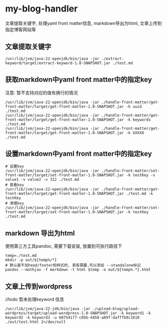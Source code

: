 # my-blog-handler

文章提取关键字,
处理yaml front matter信息, 
markdown导出为html, 
文章上传到指定博客网站等

## 文章提取关键字

```shell
/usr/lib/jvm/java-22-openjdk/bin/java -jar ./extract-keyword/target/extract-keyword-1.0-SNAPSHOT.jar ./test.md
```

## 获取markdown中yaml front matter中的指定key

注意: 暂不支持对应的值有换行的情况

```shell
/usr/lib/jvm/java-22-openjdk/bin/java -jar ./handle-front-matter/get-front-matter/target/get-front-matter-1.0-SNAPSHOT.jar -k uuid ./test.md 
/usr/lib/jvm/java-22-openjdk/bin/java -jar ./handle-front-matter/get-front-matter/target/get-front-matter-1.0-SNAPSHOT.jar -k keywords ./test.md
/usr/lib/jvm/java-22-openjdk/bin/java -jar ./handle-front-matter/get-front-matter/target/get-front-matter-1.0-SNAPSHOT.jar -k XXXXO ./test.md 
```

## 设置markdown中yaml front matter中的指定key

```shell
# 设置key
/usr/lib/jvm/java-22-openjdk/bin/java -jar ./handle-front-matter/set-front-matter/target/set-front-matter-1.0-SNAPSHOT.jar -k testKey -v value1 -v value2 -v 312 ./test.md
# 查看key
/usr/lib/jvm/java-22-openjdk/bin/java -jar ./handle-front-matter/get-front-matter/target/get-front-matter-1.0-SNAPSHOT.jar ./test.md -k testKey
# 清理key
/usr/lib/jvm/java-22-openjdk/bin/java -jar ./handle-front-matter/set-front-matter/target/set-front-matter-1.0-SNAPSHOT.jar -k testKey ./test.md
```

## markdown 导出为html

使用第三方工具pandoc, 需要下载安装, 放置到可执行路径下

```shell
temp=./test.md
mkdir -p out/${temp%/*}
# 默认是不加head/footer和样式的, 若有需要,可以添加 --standalone标记
pandoc --mathjax -f markdown -t html $temp -o out/${temp%.*}.html
```

## 文章上传到wordpress

//todo 暂未处理keyword 信息

````shell
/usr/lib/jvm/java-22-jdk/bin/java -jar ./upload-blog/upload-wordpress/target/upload-wordpress-1.0-SNAPSHOT.jar -k keyword1 -k keyword2 -k keyword3 -u 60754177-c85b-4458-a69f-dafffb9c1610 ./out/test.html 2>/dev/null

````